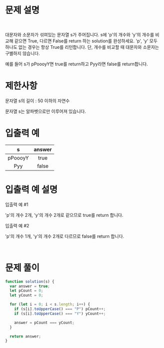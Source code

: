 # 문제 설명

<br />

대문자와 소문자가 섞여있는 문자열 s가 주어집니다. s에 'p'의 개수와 'y'의 개수를 비교해 같으면 True, 다르면 False를 return 하는 solution를 완성하세요. 'p', 'y' 모두 하나도 없는 경우는 항상 True를 리턴합니다. 단, 개수를 비교할 때 대문자와 소문자는 구별하지 않습니다.

예를 들어 s가 pPoooyY면 true를 return하고 Pyy라면 false를 return합니다.

# 제한사항

문자열 s의 길이 : 50 이하의 자연수

문자열 s는 알파벳으로만 이루어져 있습니다.

# 입출력 예

|    s    | answer |
| :-----: | :----: |
| pPoooyY |  true  |
|   Pyy   | false  |

# 입출력 예 설명

입출력 예 #1

'p'의 개수 2개, 'y'의 개수 2개로 같으므로 true를 return 합니다.

입출력 예 #2

'p'의 개수 1개, 'y'의 개수 2개로 다르므로 false를 return 합니다.

<br />

# 문제 풀이

```js
function solution(s) {
  var answer = true;
  let pCount = 0;
  let yCount = 0;

  for (let i = 0; i < s.length; i++) {
    if (s[i].toUpperCase() === "P") pCount++;
    if (s[i].toUpperCase() === "Y") yCount++;

    answer = pCount === yCount;
  }

  return answer;
}
```
